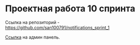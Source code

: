 # Проектная работа 10 спринта

Ссылка на репозиторий - https://github.com/san100791/notifications_sprint_1

[Ссылка](https://github.com/Chera1/new_admin_panel_sprint_2/tree/main/docker_compose/simple_project) на админ панель.
